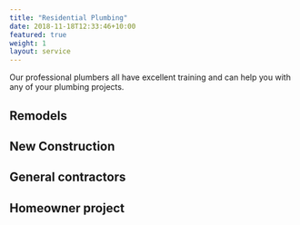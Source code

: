 ```yaml
---
title: "Residential Plumbing"
date: 2018-11-18T12:33:46+10:00
featured: true
weight: 1
layout: service
---
```


Our professional plumbers all have excellent training and can help you with any of your plumbing projects.

## Remodels

## New Construction

## General contractors

## Homeowner project
